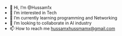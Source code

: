 - 👋 Hi, I’m @Hussam1x
- 👀 I’m interested in Tech 
- 🌱 I’m currently learning programming and Networking 
- 💞️ I’m looking to collaborate in AI industry 
- 📫 How to reach me hussamxhussmamx@gmail.com

<!---
Hussam1x/Hussam1x is a ✨ special ✨ repository because its `README.md` (this file) appears on your GitHub profile.
You can click the Preview link to take a look at your changes.
--->
